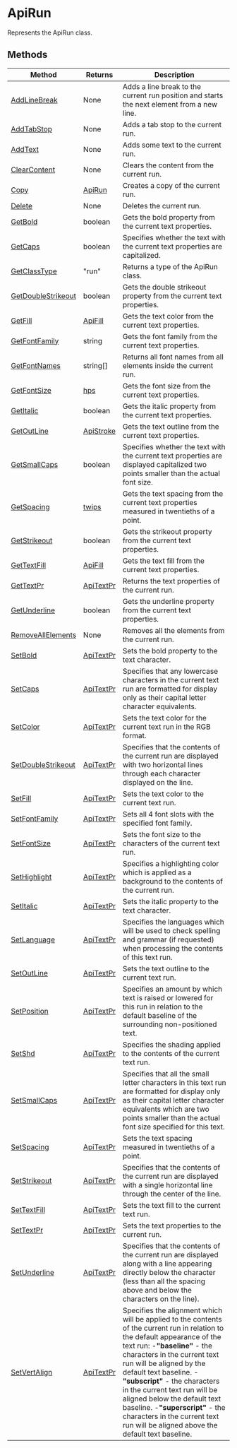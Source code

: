 # ApiRun

Represents the ApiRun class.


## Methods

| Method | Returns | Description |
| ------ | ------- | ----------- |
| [AddLineBreak](./Methods/AddLineBreak.md) | None | Adds a line break to the current run position and starts the next element from a new line. |
| [AddTabStop](./Methods/AddTabStop.md) | None | Adds a tab stop to the current run. |
| [AddText](./Methods/AddText.md) | None | Adds some text to the current run. |
| [ClearContent](./Methods/ClearContent.md) | None | Clears the content from the current run. |
| [Copy](./Methods/Copy.md) | [ApiRun](../ApiRun/ApiRun.md) | Creates a copy of the current run. |
| [Delete](./Methods/Delete.md) | None | Deletes the current run. |
| [GetBold](./Methods/GetBold.md) | boolean | Gets the bold property from the current text properties. |
| [GetCaps](./Methods/GetCaps.md) | boolean | Specifies whether the text with the current text properties are capitalized. |
| [GetClassType](./Methods/GetClassType.md) | "run" | Returns a type of the ApiRun class. |
| [GetDoubleStrikeout](./Methods/GetDoubleStrikeout.md) | boolean | Gets the double strikeout property from the current text properties. |
| [GetFill](./Methods/GetFill.md) | [ApiFill](../ApiFill/ApiFill.md) | Gets the text color from the current text properties. |
| [GetFontFamily](./Methods/GetFontFamily.md) | string | Gets the font family from the current text properties. |
| [GetFontNames](./Methods/GetFontNames.md) | string[] | Returns all font names from all elements inside the current run. |
| [GetFontSize](./Methods/GetFontSize.md) | [hps](../Enumeration/hps.md) | Gets the font size from the current text properties. |
| [GetItalic](./Methods/GetItalic.md) | boolean | Gets the italic property from the current text properties. |
| [GetOutLine](./Methods/GetOutLine.md) | [ApiStroke](../ApiStroke/ApiStroke.md) | Gets the text outline from the current text properties. |
| [GetSmallCaps](./Methods/GetSmallCaps.md) | boolean | Specifies whether the text with the current text properties are displayed capitalized two points smaller than the actual font size. |
| [GetSpacing](./Methods/GetSpacing.md) | [twips](../Enumeration/twips.md) | Gets the text spacing from the current text properties measured in twentieths of a point. |
| [GetStrikeout](./Methods/GetStrikeout.md) | boolean | Gets the strikeout property from the current text properties. |
| [GetTextFill](./Methods/GetTextFill.md) | [ApiFill](../ApiFill/ApiFill.md) | Gets the text fill from the current text properties. |
| [GetTextPr](./Methods/GetTextPr.md) | [ApiTextPr](../ApiTextPr/ApiTextPr.md) | Returns the text properties of the current run. |
| [GetUnderline](./Methods/GetUnderline.md) | boolean | Gets the underline property from the current text properties. |
| [RemoveAllElements](./Methods/RemoveAllElements.md) | None | Removes all the elements from the current run. |
| [SetBold](./Methods/SetBold.md) | [ApiTextPr](../ApiTextPr/ApiTextPr.md) | Sets the bold property to the text character. |
| [SetCaps](./Methods/SetCaps.md) | [ApiTextPr](../ApiTextPr/ApiTextPr.md) | Specifies that any lowercase characters in the current text run are formatted for display only as their capital letter character equivalents. |
| [SetColor](./Methods/SetColor.md) | [ApiTextPr](../ApiTextPr/ApiTextPr.md) | Sets the text color for the current text run in the RGB format. |
| [SetDoubleStrikeout](./Methods/SetDoubleStrikeout.md) | [ApiTextPr](../ApiTextPr/ApiTextPr.md) | Specifies that the contents of the current run are displayed with two horizontal lines through each character displayed on the line. |
| [SetFill](./Methods/SetFill.md) | [ApiTextPr](../ApiTextPr/ApiTextPr.md) | Sets the text color to the current text run. |
| [SetFontFamily](./Methods/SetFontFamily.md) | [ApiTextPr](../ApiTextPr/ApiTextPr.md) | Sets all 4 font slots with the specified font family. |
| [SetFontSize](./Methods/SetFontSize.md) | [ApiTextPr](../ApiTextPr/ApiTextPr.md) | Sets the font size to the characters of the current text run. |
| [SetHighlight](./Methods/SetHighlight.md) | [ApiTextPr](../ApiTextPr/ApiTextPr.md) | Specifies a highlighting color which is applied as a background to the contents of the current run. |
| [SetItalic](./Methods/SetItalic.md) | [ApiTextPr](../ApiTextPr/ApiTextPr.md) | Sets the italic property to the text character. |
| [SetLanguage](./Methods/SetLanguage.md) | [ApiTextPr](../ApiTextPr/ApiTextPr.md) | Specifies the languages which will be used to check spelling and grammar (if requested) when processing the contents of this text run. |
| [SetOutLine](./Methods/SetOutLine.md) | [ApiTextPr](../ApiTextPr/ApiTextPr.md) | Sets the text outline to the current text run. |
| [SetPosition](./Methods/SetPosition.md) | [ApiTextPr](../ApiTextPr/ApiTextPr.md) | Specifies an amount by which text is raised or lowered for this run in relation to the default baseline of the surrounding non-positioned text. |
| [SetShd](./Methods/SetShd.md) | [ApiTextPr](../ApiTextPr/ApiTextPr.md) | Specifies the shading applied to the contents of the current text run. |
| [SetSmallCaps](./Methods/SetSmallCaps.md) | [ApiTextPr](../ApiTextPr/ApiTextPr.md) | Specifies that all the small letter characters in this text run are formatted for display only as their capital letter character equivalents which are two points smaller than the actual font size specified for this text. |
| [SetSpacing](./Methods/SetSpacing.md) | [ApiTextPr](../ApiTextPr/ApiTextPr.md) | Sets the text spacing measured in twentieths of a point. |
| [SetStrikeout](./Methods/SetStrikeout.md) | [ApiTextPr](../ApiTextPr/ApiTextPr.md) | Specifies that the contents of the current run are displayed with a single horizontal line through the center of the line. |
| [SetTextFill](./Methods/SetTextFill.md) | [ApiTextPr](../ApiTextPr/ApiTextPr.md) | Sets the text fill to the current text run. |
| [SetTextPr](./Methods/SetTextPr.md) | [ApiTextPr](../ApiTextPr/ApiTextPr.md) | Sets the text properties to the current run. |
| [SetUnderline](./Methods/SetUnderline.md) | [ApiTextPr](../ApiTextPr/ApiTextPr.md) | Specifies that the contents of the current run are displayed along with a line appearing directly below the character (less than all the spacing above and below the characters on the line). |
| [SetVertAlign](./Methods/SetVertAlign.md) | [ApiTextPr](../ApiTextPr/ApiTextPr.md) | Specifies the alignment which will be applied to the contents of the current run in relation to the default appearance of the text run: -**"baseline"** - the characters in the current text run will be aligned by the default text baseline. -**"subscript"** - the characters in the current text run will be aligned below the default text baseline. -**"superscript"** - the characters in the current text run will be aligned above the default text baseline. |
